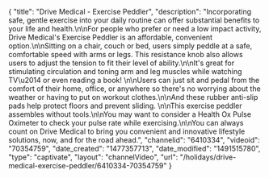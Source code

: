 {
    "title": "Drive Medical - Exercise Peddler",
    "description": "Incorporating safe, gentle exercise into your daily routine can offer substantial benefits to your life and health.\n\nFor people who prefer or need a low impact activity, Drive Medical's Exercise Peddler is an affordable, convenient option.\n\nSitting on a chair, couch or bed, users simply peddle at a safe, comfortable speed with arms or legs. This resistance knob also allows users to adjust the tension to fit their level of ability.\n\nIt's great for stimulating circulation and toning arm and leg muscles while watching TV\u2014 or even reading a book! \n\nUsers can just sit and pedal from the comfort of their home, office, or anywhere so there's no worrying about the weather or having to put on workout clothes.\n\nAnd these rubber anti-slip pads help protect floors and prevent sliding. \n\nThis exercise peddler assembles without tools.\n\nYou may want to consider a Health Ox Pulse Oximeter to check your pulse rate while exercising.\n\nYou can always count on Drive Medical to bring you convenient and innovative lifestyle solutions, now, and for the road ahead.",
    "channelid": "6410334",
    "videoid": "70354759",
    "date_created": "1477357713",
    "date_modified": "1491515780",
    "type": "captivate",
    "layout": "channelVideo",
    "url": "\/holidays\/drive-medical-exercise-peddler\/6410334-70354759"
}